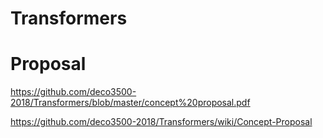 # Transformers
# Proposal
https://github.com/deco3500-2018/Transformers/blob/master/concept%20proposal.pdf

https://github.com/deco3500-2018/Transformers/wiki/Concept-Proposal
